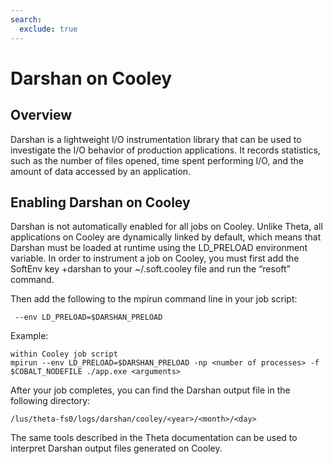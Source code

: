 ```yaml
---
search:
  exclude: true
---
```


# Darshan on Cooley
## Overview
Darshan is a lightweight I/O instrumentation library that can be used to investigate the I/O behavior of production applications. It records statistics, such as the number of files opened, time spent performing I/O, and the amount of data accessed by an application.

## Enabling Darshan on Cooley
Darshan is not automatically enabled for all jobs on Cooley. Unlike Theta, all applications on Cooley are dynamically linked by default, which means that Darshan must be loaded at runtime using the LD_PRELOAD environment variable. In order to instrument a job on Cooley, you must first add the SoftEnv key +darshan to your ~/.soft.cooley file and run the “resoft” command. 

Then add the following to the mpirun command line in your job script:
```
 --env LD_PRELOAD=$DARSHAN_PRELOAD
 ```
 
Example:

```
within Cooley job script
mpirun --env LD_PRELOAD=$DARSHAN_PRELOAD -np <number of processes> -f $COBALT_NODEFILE ./app.exe <arguments>
```

After your job completes, you can find the Darshan output file in the following directory:
```
/lus/theta-fs0/logs/darshan/cooley/<year>/<month>/<day>
```

The same tools described in the Theta documentation can be used to interpret Darshan output files generated on Cooley.

